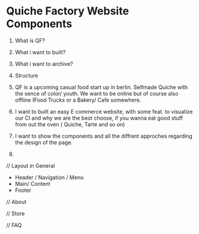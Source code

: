 # Quiche Factory Website Components

1. What is QF?

2. What i want to built?

3. What i want to archive?

4. Structure



1. QF is a upcoming casual food start up in berlin. 
   Selfmade Quiche with the sence of color/ youth. 
   We want to be online but of course also offline (Food Trucks or a Bakery/ Cafe somewhere. 
   
2. I want to built an easy E commerce website, with some feat. to visualize our CI and why we are 
   the best choose, if you wanna eat good stuff from out the oven ( Quiche, Tarte and so on) 
   
3. I want to show the components and all the diffrent approches regarding the design of the page. 

4.
// Layout in General 

  - Header / Navigation / Menu 
  - Main/ Content 
  - Footer 
  
// About 


// Store

// FAQ







